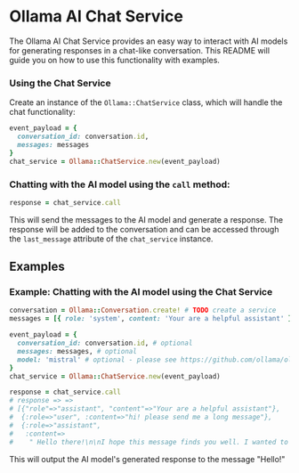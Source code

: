 Ollama AI Chat Service
=======================

The Ollama AI Chat Service provides an easy way to interact with AI models for generating responses in a chat-like conversation. This README will guide you on how to use this functionality with examples.


### Using the Chat Service

Create an instance of the `Ollama::ChatService` class, which will handle the chat functionality:

```ruby
event_payload = {
  conversation_id: conversation.id,
  messages: messages
}
chat_service = Ollama::ChatService.new(event_payload)
```

### Chatting with the AI model using the `call` method:

```ruby
response = chat_service.call
```

This will send the messages to the AI model and generate a response. The response will be added to the conversation and can be accessed through the `last_message` attribute of the `chat_service` instance.

Examples
--------

### Example: Chatting with the AI model using the Chat Service

```ruby
conversation = Ollama::Conversation.create! # TODO create a service
messages = [{ role: 'system', content: 'Your are a helpful assistant' } , role: 'user', content: 'hi! please send me a long message' }]

event_payload = {
  conversation_id: conversation.id, # optional
  messages: messages, # optional
  model: 'mistral' # optional - please see https://github.com/ollama/ollama?tab=readme-ov-file#model-library for available models. llama3 by default.
}
chat_service = Ollama::ChatService.new(event_payload)

response = chat_service.call
# response => =>
# [{"role"=>"assistant", "content"=>"Your are a helpful assistant"},
#  {:role=>"user", :content=>"hi! please send me a long message"},
#  {:role=>"assistant",
#   :content=>
#    " Hello there!\n\nI hope this message finds you well. I wanted to take a moment to share some thoughts with you, as I believe they may be of value or interest.\n\nIn our fast-paced world, it's easy to get caught up in the day-to-day hustle and bustle, forgetting to take a step back and reflect on where we are and where we want to go. But it is crucial that we do so, for only by knowing our destination can we effectively chart our course.\n\nI'd like to encourage you to think about your life's purpose, what drives you, and what you hope to achieve. What are the values and principles that guide your actions and decisions? What are the goals you want to accomplish, both in the short term and long term? Reflecting on these questions can help clarify your priorities and give direction to your efforts.\n\nIn addition to setting personal goals, I would also like to suggest taking time to develop yourself as a person. Read books that challenge you, engage in activities that stretch your comfort zone, and surround yourself with individuals who inspire and motivate you. Personal growth is an ongoing process, but the effort you put into it will pay off in many ways.\n\nAnother important aspect of living a fulfilling life is maintaining strong relationships with others. Cultivating meaningful connections with family, friends, and colleagues can bring joy, support, and enrichment to your existence. Be generous with your time, listen actively when others speak, and show empathy and compassion in your interactions.\n\nLastly, I'd like to emphasize the importance of taking care of yourself. Make sure you are eating well, getting enough sleep, exercising regularly, and finding time for relaxation and fun. A healthy mind and body are essential for optimal performance and overall happiness.\n\nIn conclusion, living a meaningful life requires setting goals, pursuing personal growth, nurturing relationships, and taking care of oneself. I hope these thoughts inspire you to reflect on your own life and make choices that lead to a more fulfilling existence.\n\nBest regards!"}]
```

This will output the AI model's generated response to the message "Hello!"
